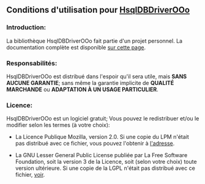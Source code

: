 ## Conditions d'utilisation pour [HsqlDBDriverOOo](https://github.com/prrvchr/HsqlDBDriverOOo)


### Introduction:

La bibliothèque HsqlDBDriverOOo fait partie d'un projet personnel.
La documentation complète est disponible [sur cette page](https://prrvchr.github.io/HsqlDBDriverOOo).


### Responsabilités:

HsqlDBDriverOOo est distribué dans l'espoir qu'il sera utile, mais **SANS AUCUNE GARANTIE**; sans même la garantie implicite de **QUALITÉ MARCHANDE** ou **ADAPTATION À UN USAGE PARTICULIER**.


### Licence:

HsqlDBDriverOOo est un logiciel gratuit; Vous pouvez le redistribuer et/ou le modifier selon les termes (à votre choix):

- La Licence Publique Mozilla, version 2.0. Si une copie du LPM n'était pas distribué avec ce fichier, vous pouvez l'obtenir à [l'adresse](http://mozilla.org/MPL/2.0/).

- La GNU Lesser General Public License publiée par La Free Software Foundation, soit la version 3 de la Licence, soit (selon votre choix) toute version ultérieure. Si une copie de la LGPL n'était pas distribué avec ce fichier, [voir](http://www.gnu.org/licenses/).
